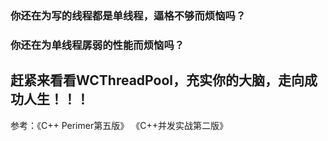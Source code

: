 ### 你还在为写的线程都是单线程，逼格不够而烦恼吗？
### 你还在为单线程孱弱的性能而烦恼吗？

## 赶紧来看看WCThreadPool，充实你的大脑，走向成功人生！！！

参考：《C++ Perimer第五版》 《C++并发实战第二版》
